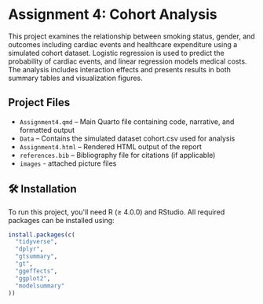 # Assignment 4: Cohort Analysis

This project examines the relationship between smoking status, gender, and outcomes including cardiac events and healthcare expenditure using a simulated cohort dataset. Logistic regression is used to predict the probability of cardiac events, and linear regression models medical costs. The analysis includes interaction effects and presents results in both summary tables and visualization figures.

## Project Files

- `Assignment4.qmd` – Main Quarto file containing code, narrative, and formatted output
- `Data` – Contains the simulated dataset cohort.csv used for analysis
- `Assignment4.html` – Rendered HTML output of the report
- `references.bib` – Bibliography file for citations (if applicable)
- `images` - attached picture files

## 🛠 Installation

To run this project, you'll need R (≥ 4.0.0) and RStudio. All required packages can be installed using:

```r
install.packages(c(
  "tidyverse",
  "dplyr",
  "gtsummary",
  "gt",
  "ggeffects",
  "ggplot2",
  "modelsummary"
))
